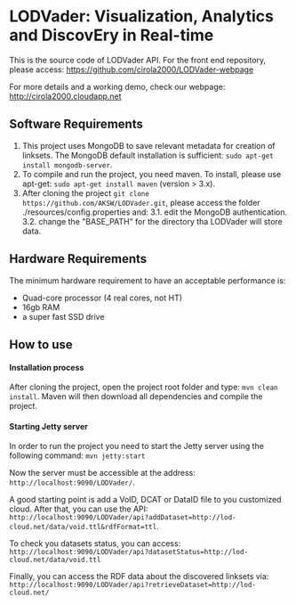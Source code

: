 LODVader: Visualization, Analytics and DiscovEry in Real-time
==============================================================

This is the source code of LODVader API. For the front end repository, please access: https://github.com/cirola2000/LODVader-webpage

For more details and a working demo, check our webpage: http://cirola2000.cloudapp.net

## Software Requirements
1. This project uses MongoDB to save relevant metadata for creation of linksets. The MongoDB default installation is sufficient: `sudo apt-get install mongodb-server`.  
2. To compile and run the project, you need maven. To install, please use apt-get: `sudo apt-get install maven` (version > 3.x).
3. After cloning the project `git clone https://github.com/AKSW/LODVader.git`, please access the folder ./resources/config.properties and:
3.1. edit the MongoDB authentication.
3.2. change the "BASE_PATH" for the directory tha LODVader will store data. 

## Hardware Requirements
The minimum hardware requirement to have an acceptable performance is:
- Quad-core processor (4 real cores, not HT)
- 16gb RAM
- a super fast SSD drive

## How to use

#### Installation process

After cloning the project, open the project root folder and type: `mvn clean install`. Maven will then download all dependencies and compile the project.


#### Starting Jetty server

In order to run the project you need to start the Jetty server using the following command:
`mvn jetty:start`

 Now the server must be accessible at the address:
`http://localhost:9090/LODVader/`.

 A good starting point is add a VoID, DCAT or DataID file to you customized cloud. After that, you can use the API:
`http://localhost:9090/LODVader/api?addDataset=http://lod-cloud.net/data/void.ttl&rdfFormat=ttl`.

To check you datasets status, you can access: 
`http://localhost:9090/LODVader/api?datasetStatus=http://lod-cloud.net/data/void.ttl`

Finally, you can access the RDF data about the discovered linksets via:
`http://localhost:9090/LODVader/api?retrieveDataset=http://lod-cloud.net/`

